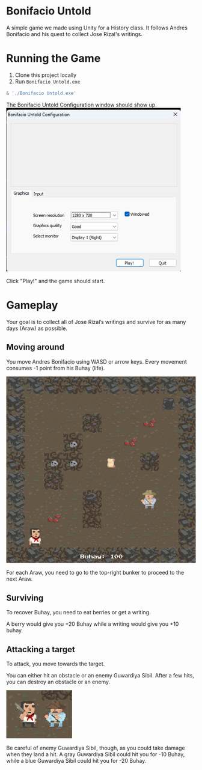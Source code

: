 # Bonifacio Untold

A simple game we made using Unity for a History class. It follows Andres Bonifacio and his quest to collect Jose Rizal's writings.

# Running the Game
1. Clone this project locally
2. Run `Bonifacio Untold.exe`
```powershell
& './Bonifacio Untold.exe' 
```

The Bonifacio Untold Configuration window should show up.
![Bonifacio Untold Configuration Window](./media/configuration-window.png)

Click "Play!" and the game should start.

# Gameplay

Your goal is to collect all of Jose Rizal’s writings and survive for as many days (Araw) as possible.

## Moving around

You move Andres Bonifacio using WASD or arrow keys. Every movement consumes -1 point from his Buhay (life).

![Bonifacio Untold Game Screen](./media/screen.png)

For each Araw, you need to go to the top-right bunker to proceed to the next Araw.

## Surviving

To recover Buhay, you need to eat berries or get a writing. 

A berry would give you +20 Buhay while a writing would give you +10 buhay.

## Attacking a target

To attack, you move towards the target.

You can either hit an obstacle or an enemy Guwardiya Sibil. After a few hits, you can destroy an obstacle or an enemy.

![Attacking a Target](./media/attack.png)

Be careful of enemy Guwardiya Sibil, though, as you could take damage when they land a hit. A gray Guwardiya Sibil could hit you for -10 Buhay, while a blue Guwardiya Sibil could hit you for -20 Buhay.